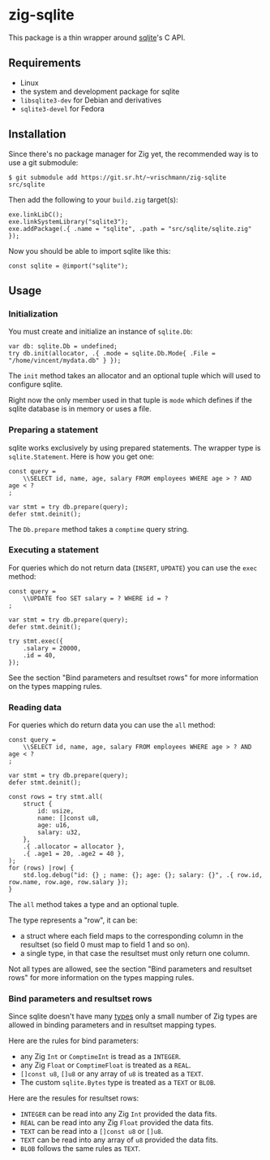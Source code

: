 # zig-sqlite

This package is a thin wrapper around [sqlite](https://sqlite.org/index.html)'s C API.

## Requirements

* Linux
* the system and development package for sqlite
 * `libsqlite3-dev` for Debian and derivatives
 * `sqlite3-devel` for Fedora

## Installation

Since there's no package manager for Zig yet, the recommended way is to use a git submodule:

    $ git submodule add https://git.sr.ht/~vrischmann/zig-sqlite src/sqlite

Then add the following to your `build.zig` target(s):

    exe.linkLibC();
    exe.linkSystemLibrary("sqlite3");
    exe.addPackage(.{ .name = "sqlite", .path = "src/sqlite/sqlite.zig" });

Now you should be able to import sqlite like this:

    const sqlite = @import("sqlite");

## Usage

### Initialization

You must create and initialize an instance of `sqlite.Db`:

    var db: sqlite.Db = undefined;
    try db.init(allocator, .{ .mode = sqlite.Db.Mode{ .File = "/home/vincent/mydata.db" } });

The `init` method takes an allocator and an optional tuple which will used to configure sqlite.

Right now the only member used in that tuple is `mode` which defines if the sqlite database is in memory or uses a file.

### Preparing a statement

sqlite works exclusively by using prepared statements. The wrapper type is `sqlite.Statement`. Here is how you get one:

    const query =
        \\SELECT id, name, age, salary FROM employees WHERE age > ? AND age < ?
    ;

    var stmt = try db.prepare(query);
    defer stmt.deinit();

The `Db.prepare` method takes a `comptime` query string.

### Executing a statement

For queries which do not return data (`INSERT`, `UPDATE`) you can use the `exec` method:

    const query =
        \\UPDATE foo SET salary = ? WHERE id = ?
    ;

    var stmt = try db.prepare(query);
    defer stmt.deinit();

    try stmt.exec({
        .salary = 20000,
        .id = 40,
    });

See the section "Bind parameters and resultset rows" for more information on the types mapping rules.

### Reading data

For queries which do return data you can use the `all` method:

    const query =
        \\SELECT id, name, age, salary FROM employees WHERE age > ? AND age < ?
    ;

    var stmt = try db.prepare(query);
    defer stmt.deinit();

    const rows = try stmt.all(
        struct {
            id: usize,
            name: []const u8,
            age: u16,
            salary: u32,
        },
        .{ .allocator = allocator },
        .{ .age1 = 20, .age2 = 40 },
    );
    for (rows) |row| {
        std.log.debug("id: {} ; name: {}; age: {}; salary: {}", .{ row.id, row.name, row.age, row.salary });
    }

The `all` method takes a type and an optional tuple.

The type represents a "row", it can be:
* a struct where each field maps to the corresponding column in the resultset (so field 0 must map to field 1 and so on).
* a single type, in that case the resultset must only return one column.

Not all types are allowed, see the section "Bind parameters and resultset rows" for more information on the types mapping rules.

### Bind parameters and resultset rows

Since sqlite doesn't have many [types](https://www.sqlite.org/datatype3.html) only a small number of Zig types are allowed in binding parameters and in resultset mapping types.

Here are the rules for bind parameters:
* any Zig `Int` or `ComptimeInt` is tread as a `INTEGER`.
* any Zig `Float` or `ComptimeFloat` is treated as a `REAL`.
* `[]const u8`, `[]u8` or any array of `u8` is treated as a `TEXT`.
* The custom `sqlite.Bytes` type is treated as a `TEXT` or `BLOB`.

Here are the resules for resultset rows:
* `INTEGER` can be read into any Zig `Int` provided the data fits.
* `REAL` can be read into any Zig `Float` provided the data fits.
* `TEXT` can be read into a `[]const u8` or `[]u8`.
* `TEXT` can be read into any array of `u8` provided the data fits.
* `BLOB` follows the same rules as `TEXT`.
